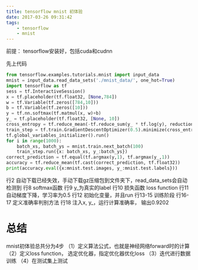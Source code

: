 ```yaml
---
title: tensorflow mnist 初体验
date: 2017-03-26 09:31:42
tags:
    - tensorflow
    - mnist
---
```


前提： tensorflow安装好，包括cuda和cudnn

先上代码
```python
from tensorflow.examples.tutorials.mnist import input_data
mnist = input_data.read_data_sets('./mnist_data/', one_hot=True)
import tensorflow as tf
sess = tf.InteractiveSession()
x = tf.placeholder(tf.float32, [None,784])
w = tf.Variable(tf.zeros([784,10]))
b = tf.Variable(tf.zeros([10]))
y = tf.nn.softmax(tf.matmul(x, w)+b)
y_ = tf.placeholder(tf.float32, [None, 10])
cross_entropy = tf.reduce_mean(-tf.reduce_sum(y_ * tf.log(y), reduction_indices=[1]))
train_step = tf.train.GradientDescentOptimizer(0.5).minimize(cross_entropy)
tf.global_variables_initializer().run()
for i in range(1000):
    batch_xs, batch_ys = mnist.train.next_batch(100)
    train_step.run({x: batch_xs, y_:batch_ys})
correct_prediction = tf.equal(tf.argmax(y,1), tf.argmax(y_,1))
accuracy = tf.reduce_mean(tf.cast(correct_prediction, tf.float32))
print(accuracy.eval({x:mnist.test.images, y_:mnist.test.labels}))
```

行2 自动下载已经失效，手动下载gz压缩包到文件夹下，read_data_sets会自动检测到
行8 softmax函数
行9 y_为真实的label
行10 损失函数 loss function
行11 自动梯度下降，学习率为0.5
行12 初始化变量，并且run
行13-15 训练阶段
行16-17 定义准确率判别方法
行18 注入x, y_，运行计算准确率，
输出0.9202

# 总结
mnist初体验总共分为4步
（1）定义算法公式，也就是神经网络forward时的计算
（2）定义loss function， 选定优化器，指定优化器优化loss
（3）迭代进行数据训练
（4）在测试集上测试




